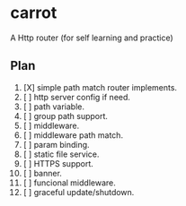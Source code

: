 # carrot
A Http router (for self learning and practice)

## Plan

1. [X] simple path match router implements.
2. [ ] http server config if need.
3. [ ] path variable.
4. [ ] group path support.
5. [ ] middleware.
6. [ ] middleware path match.
7. [ ] param binding.
8. [ ] static file service.
9. [ ] HTTPS support.
10. [ ] banner.
11. [ ] funcional middleware.
12. [ ] graceful update/shutdown.
